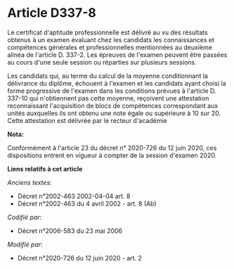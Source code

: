# Article D337-8

Le certificat d'aptitude professionnelle est délivré au vu des résultats obtenus à un examen évaluant chez les candidats les
connaissances et compétences générales et professionnelles mentionnées au deuxième alinéa de l'article D. 337-2. Les épreuves
de l'examen peuvent être passées au cours d'une seule session ou réparties sur plusieurs sessions.

Les candidats qui, au terme du calcul de la moyenne conditionnant la délivrance du diplôme, échouent à l'examen et les
candidats ayant choisi la forme progressive de l'examen dans les conditions prévues à l'article D. 337-10 qui n'obtiennent
pas cette moyenne, reçoivent une attestation reconnaissant l'acquisition de blocs de compétences correspondant aux unités
auxquelles ils ont obtenu une note égale ou supérieure à 10 sur 20. Cette attestation est délivrée par le recteur d'académie

**Nota:**

Conformément à l'article 23 du décret n° 2020-726 du 12 juin 2020, ces dispositions entrent en vigueur à compter de la
session d'examen 2020.

**Liens relatifs à cet article**

_Anciens textes_:

  - Décret n°2002-463 2002-04-04 art. 8
  - Décret n°2002-463 du 4 avril 2002 - art. 8 (Ab)

_Codifié par_:

  - Décret n°2006-583 du 23 mai 2006

_Modifié par_:

  - Décret n°2020-726 du 12 juin 2020 - art. 2
